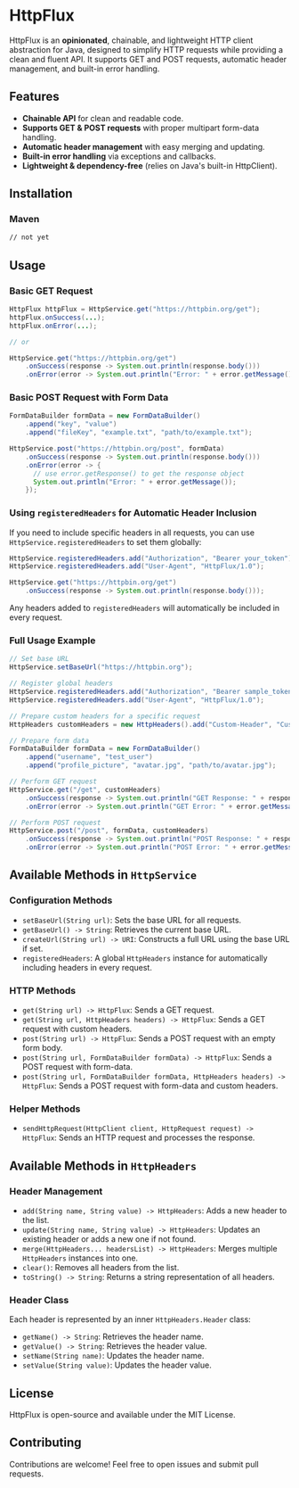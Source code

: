 # HttpFlux

HttpFlux is an **opinionated**, chainable, and lightweight HTTP client abstraction for Java, designed to simplify HTTP requests while providing a clean and fluent API. It supports GET and POST requests, automatic header management, and built-in error handling.

## Features

- **Chainable API** for clean and readable code.
- **Supports GET & POST requests** with proper multipart form-data handling.
- **Automatic header management** with easy merging and updating.
- **Built-in error handling** via exceptions and callbacks.
- **Lightweight & dependency-free** (relies on Java's built-in HttpClient).

## Installation

### Maven

```xml
// not yet
```

## Usage

### Basic GET Request

```java
HttpFlux httpFlux = HttpService.get("https://httpbin.org/get");
httpFlux.onSuccess(...);
httpFlux.onError(...);

// or

HttpService.get("https://httpbin.org/get")
    .onSuccess(response -> System.out.println(response.body()))
    .onError(error -> System.out.println("Error: " + error.getMessage()));
```

### Basic POST Request with Form Data

```java
FormDataBuilder formData = new FormDataBuilder()
    .append("key", "value")
    .append("fileKey", "example.txt", "path/to/example.txt");

HttpService.post("https://httpbin.org/post", formData)
    .onSuccess(response -> System.out.println(response.body()))
    .onError(error -> {
      // use error.getResponse() to get the response object 
      System.out.println("Error: " + error.getMessage());
    });
```

### Using `registeredHeaders` for Automatic Header Inclusion

If you need to include specific headers in all requests, you can use `HttpService.registeredHeaders` to set them globally:

```java
HttpService.registeredHeaders.add("Authorization", "Bearer your_token");
HttpService.registeredHeaders.add("User-Agent", "HttpFlux/1.0");

HttpService.get("https://httpbin.org/get")
    .onSuccess(response -> System.out.println(response.body()));
```

Any headers added to `registeredHeaders` will automatically be included in every request.

### Full Usage Example

```java
// Set base URL
HttpService.setBaseUrl("https://httpbin.org");

// Register global headers
HttpService.registeredHeaders.add("Authorization", "Bearer sample_token");
HttpService.registeredHeaders.add("User-Agent", "HttpFlux/1.0");

// Prepare custom headers for a specific request
HttpHeaders customHeaders = new HttpHeaders().add("Custom-Header", "CustomValue");

// Prepare form data
FormDataBuilder formData = new FormDataBuilder()
    .append("username", "test_user")
    .append("profile_picture", "avatar.jpg", "path/to/avatar.jpg");

// Perform GET request
HttpService.get("/get", customHeaders)
    .onSuccess(response -> System.out.println("GET Response: " + response.body()))
    .onError(error -> System.out.println("GET Error: " + error.getMessage()));

// Perform POST request
HttpService.post("/post", formData, customHeaders)
    .onSuccess(response -> System.out.println("POST Response: " + response.body()))
    .onError(error -> System.out.println("POST Error: " + error.getMessage()));
```

## Available Methods in `HttpService`

### **Configuration Methods**
- `setBaseUrl(String url)`: Sets the base URL for all requests.
- `getBaseUrl() -> String`: Retrieves the current base URL.
- `createUrl(String url) -> URI`: Constructs a full URL using the base URL if set.
- `registeredHeaders`: A global `HttpHeaders` instance for automatically including headers in every request.

### **HTTP Methods**
- `get(String url) -> HttpFlux`: Sends a GET request.
- `get(String url, HttpHeaders headers) -> HttpFlux`: Sends a GET request with custom headers.
- `post(String url) -> HttpFlux`: Sends a POST request with an empty form body.
- `post(String url, FormDataBuilder formData) -> HttpFlux`: Sends a POST request with form-data.
- `post(String url, FormDataBuilder formData, HttpHeaders headers) -> HttpFlux`: Sends a POST request with form-data and custom headers.

### **Helper Methods**
- `sendHttpRequest(HttpClient client, HttpRequest request) -> HttpFlux`: Sends an HTTP request and processes the response.

## Available Methods in `HttpHeaders`

### **Header Management**
- `add(String name, String value) -> HttpHeaders`: Adds a new header to the list.
- `update(String name, String value) -> HttpHeaders`: Updates an existing header or adds a new one if not found.
- `merge(HttpHeaders... headersList) -> HttpHeaders`: Merges multiple `HttpHeaders` instances into one.
- `clear()`: Removes all headers from the list.
- `toString() -> String`: Returns a string representation of all headers.

### **Header Class**
Each header is represented by an inner `HttpHeaders.Header` class:
- `getName() -> String`: Retrieves the header name.
- `getValue() -> String`: Retrieves the header value.
- `setName(String name)`: Updates the header name.
- `setValue(String value)`: Updates the header value.

## License

HttpFlux is open-source and available under the MIT License.

## Contributing

Contributions are welcome! Feel free to open issues and submit pull requests.
